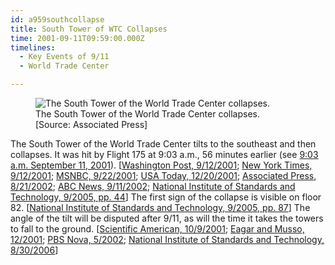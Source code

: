 ```yaml
---
id: a959southcollapse
title: South Tower of WTC Collapses
time: 2001-09-11T09:59:00.000Z
timelines:
  - Key Events of 9/11
  - World Trade Center

---
```


<figure class="image">
  <img alt="The South Tower of the World Trade Center collapses." src="//i2.wp.com/cdn.historycommons.org/images/events/338_south_tower_collapse2050081722-9613.jpg" />
  <figcaption>The South Tower of the World Trade Center collapses.<br>[Source: Associated Press]</figcaption>
</figure>

The South Tower of the World Trade Center tilts to the southeast and then collapses. It was hit by Flight 175 at 9:03 a.m., 56 minutes earlier (see [9:03 a.m. September 11, 2001](/timeline/#a903flight175crashes)). [[Washington Post, 9/12/2001][1]; [New York Times, 9/12/2001][2]; [MSNBC, 9/22/2001][3]; [USA Today, 12/20/2001][4]; [Associated Press, 8/21/2002][5]; [ABC News, 9/11/2002][6]; [National Institute of Standards and Technology, 9/2005, pp. 44][7]] The first sign of the collapse is visible on floor 82. [[National Institute of Standards and Technology, 9/2005, pp. 87][7]] The angle of the tilt will be disputed after 9/11, as will the time it takes the towers to fall to the ground. [[Scientific American, 10/9/2001][8]; [Eagar and Musso, 12/2001][9]; [PBS Nova, 5/2002][10]; [National Institute of Standards and Technology, 8/30/2006][11]]

[1]: https://www.washingtonpost.com/wp-srv/nation/articles/timeline.html
[2]: https://www.nytimes.com/2001/09/12/us/a-day-of-terror-the-measurement-columbia-s-seismographs-log-quake-level-impacts.html
[3]: https://911research.wtc7.net/cache/planes/msnbc092201_eventsof911.html
[4]: https://usatoday30.usatoday.com/news/sept11/2001/12/19/usatcov-wtcsurvival.htm
[5]: https://web.archive.org/web/20021002112814/http://www.gomemphis.com/mca/america_at_war/article/0,1426,MCA_945_1340414,00.html
[6]: https://911research.wtc7.net/cache/pentagon/attack/abcnews091102_jenningsinterviews.html
[7]: https://ws680.nist.gov/publication/get_pdf.cfm?pub_id=909017
[8]: https://web.archive.org/web/20071026084122/http://www.sciam.com/print_version.cfm?articleID=000B7FEB-A88C-1C75-9B81809EC588EF21
[9]: https://www.tms.org/pubs/journals/JOM/0112/Eagar/Eagar-0112.html
[10]: https://web.archive.org/web/20021020185626/http://www.pbs.org/wgbh/nova/wtc/dyk.html
[11]: https://web.archive.org/web/20060901070319/http://wtc.nist.gov/pubs/factsheets/faqs_8_2006.htm

